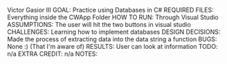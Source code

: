 Victor Gasior III 
GOAL: Practice using Databases in C#
REQUIRED FILES: Everything inside the CWApp Folder
HOW TO RUN: Through Visual Studio 
ASSUMPTIONS: The user will hit the two buttons in visual studio
CHALLENGES: Learning how to implement databases
DESIGN DECISIONS: Made the process of extracting data into the data string a function
BUGS: None :) (That I'm aware of) 
RESULTS: User can look at information
TODO: n/a 
EXTRA CREDIT: n/a 
NOTES:
